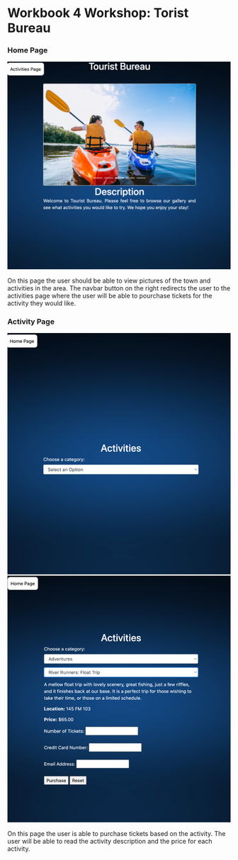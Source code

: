 # Workbook 4 Workshop: Torist Bureau

<h3>Home Page</h3>
<img src="/images/readme/home.png">
<p>On this page the user should be able to view pictures of the town and activities in the area. The navbar button on the right redirects the user to the activities page where the user will be able to pourchase tickets for the activity they would like.</p>


<h3>Activity Page</h3>
<img src="/images/readme/activity1.png">
<img src="/images/readme/activity2.png">
<p>On this page the user is able to purchase tickets based on the activity. The user will be able to read the activity description and the price for each activity.</p>


